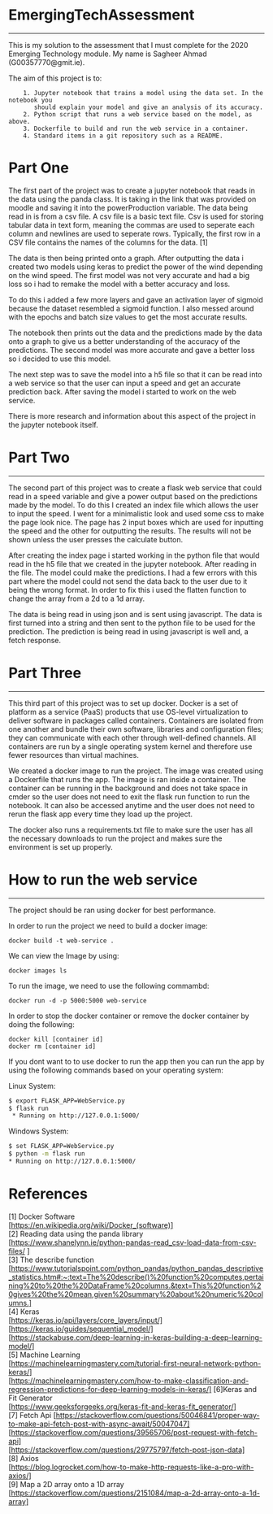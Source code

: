 # EmergingTechAssessment

<hr>
This is my solution to the assessment that I must complete for the 2020 Emerging Technology module. My name is Sagheer Ahmad  (G00357770@gmit.ie).

The aim of this project is to: 

```
    1. Jupyter notebook that trains a model using the data set. In the notebook you
       should explain your model and give an analysis of its accuracy.
    2. Python script that runs a web service based on the model, as above.
    3. Dockerfile to build and run the web service in a container.
    4. Standard items in a git repository such as a README.
```

# Part One
The first part of the project was to create a jupyter notebook that reads in the data using the panda class. It is taking in the link that was provided on moodle and saving it into the powerProduction variable. The data being read in is from a csv file. A csv file is a basic text file. Csv is used for storing tabular data in text form, meaning the commas are used to seperate each column and newlines are used to seperate rows. Typically, the first row in a CSV file contains the names of the columns for the data. [1]

The data is then being printed onto a graph. After outputting the data i created two models using keras to predict the power of the wind depending on the wind speed. The first model was not very accurate and had a big loss so i had to remake the model with a better accuracy and loss. 

To do this i added a few more layers and gave an activation layer of sigmoid because the dataset resembled a sigmoid function. I also messed around with the epochs and batch size values to get the most accurate results.

The notebook then prints out the data and the predictions made by the data onto a graph to give us a better understanding of the accuracy of the predictions. The second model was more accurate and gave a better loss so i decided to use this model.

The next step was to save the model into a h5 file so that it can be read into a web service so that the user can input a speed and get an accurate prediction back. After saving the model i started to work on the web service.

There is more research and information about this aspect of the project in the jupyter notebook itself.


# Part Two
***
The second part of this project was to create a flask web service that could read in a speed variable and give a power output based on the predictions made by the model. To do this I created an index file which allows the user to input the speed. I went for a minimalistic look and used some css to make the page look nice. The page has 2 input boxes which are used for inputting the speed and the other for outputting the results. The results will not be shown unless the user presses the calculate button. 

After creating the index page i started working in the python file that would read in the h5 file that we created in the jupyter notebook. After reading in the file. The model could make the predictions. I had a few errors with this part where the model could not send the data back to the user due to it being the wrong format. In order to fix this i used the flatten function to change the array from a 2d to a 1d array.

The data is being read in using json and is sent using javascript. The data is first turned into a string and then sent to the python file to be used for the prediction. The prediction is being read in using javascript is well and, a fetch response.

# Part Three
***
This third part of this project was to set up docker. Docker is a set of platform as a service (PaaS) products that use OS-level virtualization to deliver software in packages called containers. Containers are isolated from one another and bundle their own software, libraries and configuration files; they can communicate with each other through well-defined channels. All containers are run by a single operating system kernel and therefore use fewer resources than virtual machines.

We  created a docker image to run the project. The image was created using a Dockerfile that runs the app. The image is ran inside a container. The container can be running in the background and does not take space in cmder so the user does not need to exit the flask run function to run the notebook. It can also be accessed anytime and the user does not need to rerun the flask app every time they load up the project.

The docker also runs a requirements.txt file to make sure the user has all the necessary downloads to run the project and makes sure the environment is set up properly.

# How to run the web service
<hr>

The project should be ran using docker for best performance.

In order to run the project we need to build a docker image: 

```
docker build -t web-service .
```
We can view the Image by using:

```
docker images ls
```

To run the image, we need to use the following commambd:

```
docker run -d -p 5000:5000 web-service
```

In order to stop the docker container or remove the docker container by doing the following:
```
docker kill [container id]
docker rm [container id]
```

If you dont want to to use docker to run the app then you can run the app by using the following commands based on your operating system:

Linux System:
```bash
$ export FLASK_APP=WebService.py
$ flask run
 * Running on http://127.0.0.1:5000/
 ```
 
 Windows System:
 ```bash
$ set FLASK_APP=WebService.py
$ python -m flask run
 * Running on http://127.0.0.1:5000/
 ```
 
 # References
 
[1] Docker Software  
[https://en.wikipedia.org/wiki/Docker_(software)]  
[2] Reading data using the panda library  
[https://www.shanelynn.ie/python-pandas-read_csv-load-data-from-csv-files/ ]  
[3] The describe function  
[https://www.tutorialspoint.com/python_pandas/python_pandas_descriptive_statistics.htm#:~:text=The%20describe()%20function%20computes,pertaining%20to%20the%20DataFrame%20columns.&text=This%20function%20gives%20the%20mean,given%20summary%20about%20numeric%20columns.]   
[4] Keras  
[https://keras.io/api/layers/core_layers/input/]  
[https://keras.io/guides/sequential_model/]  
[https://stackabuse.com/deep-learning-in-keras-building-a-deep-learning-model/]  
[5] Machine Learning  
[https://machinelearningmastery.com/tutorial-first-neural-network-python-keras/]  
[https://machinelearningmastery.com/how-to-make-classification-and-regression-predictions-for-deep-learning-models-in-keras/]
[6]Keras and Fit Generator  
[https://www.geeksforgeeks.org/keras-fit-and-keras-fit_generator/]
<br>
[7] Fetch Api
[https://stackoverflow.com/questions/50046841/proper-way-to-make-api-fetch-post-with-async-await/50047047]  
[https://stackoverflow.com/questions/39565706/post-request-with-fetch-api]  
[https://stackoverflow.com/questions/29775797/fetch-post-json-data]  
[8] Axios  
[https://blog.logrocket.com/how-to-make-http-requests-like-a-pro-with-axios/]  
[9] Map a 2D array onto a 1D array  
[https://stackoverflow.com/questions/2151084/map-a-2d-array-onto-a-1d-array]  
